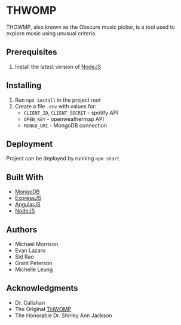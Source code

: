 # THWOMP

THOWMP, also known as the Obscure music picker, is a tool used to explore music using unusual criteria. 

## Prerequisites

1. Install the latest version of [NodeJS](https://nodejs.org/en/download/)

## Installing

1. Run `npm install` in the project root
2. Create a file `.env` with values for:
    * `CLIENT_ID`, `CLIENT_SECRET` - spotify API
    * `OPEN_KEY` - openweathermap API
    * `MONGO_URI` - MongoDB connection

## Deployment

Project can be deployed by running `npm start`

## Built With

* [MongoDB](https://www.mongodb.com/)
* [ExpressJS](https://expressjs.com/)
* [AngularJS](https://angularjs.org/)
* [NodeJS](https://nodejs.org/en/)

## Authors

* Michael Morrison
* Evan Lazaro
* Sid Rao
* Grant Peterson
* Michelle Leung

## Acknowledgments

* Dr. Callahan
* The Original [THWOMP](https://www.mariowiki.com/images/thumb/0/09/ThwompNSMBU.png/200px-ThwompNSMBU.png)
* The Honorable Dr. Shirley Ann Jackson
